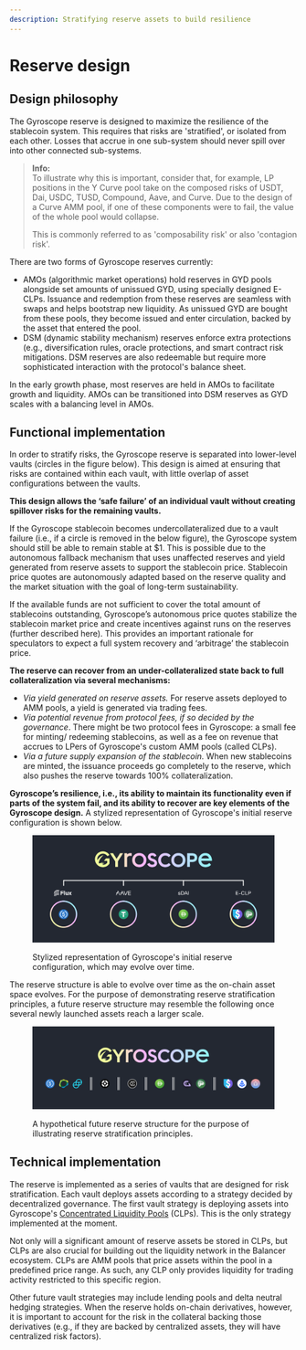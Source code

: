 ```yaml
---
description: Stratifying reserve assets to build resilience
---
```


# Reserve design

## Design philosophy

The Gyroscope reserve is designed to maximize the resilience of the stablecoin system. This requires that risks are 'stratified', or isolated from each other. Losses that accrue in one sub-system should never spill over into other connected sub-systems.

> **Info:**  
> To illustrate why this is important, consider that, for example, LP positions in the Y Curve pool take on the composed risks of USDT, Dai, USDC, TUSD, Compound, Aave, and Curve. Due to the design of a Curve AMM pool, if one of these components were to fail, the value of the whole pool would collapse.​
>
> This is commonly referred to as 'composability risk' or also 'contagion risk'.

There are two forms of Gyroscope reserves currently:

* AMOs (algorithmic market operations) hold reserves in GYD pools alongside set amounts of unissued GYD, using specially designed E-CLPs. Issuance and redemption from these reserves are seamless with swaps and helps bootstrap new liquidity. As unissued GYD are bought from these pools, they become issued and enter circulation, backed by the asset that entered the pool.
* DSM (dynamic stability mechanism) reserves enforce extra protections (e.g., diversification rules, oracle protections, and smart contract risk mitigations. DSM reserves are also redeemable but require more sophisticated interaction with the protocol's balance sheet.

In the early growth phase, most reserves are held in AMOs to facilitate growth and liquidity. AMOs can be transitioned into DSM reserves as GYD scales with a balancing level in AMOs.

## Functional implementation

In order to stratify risks, the Gyroscope reserve is separated into lower-level vaults (circles in the figure below). This design is aimed at ensuring that risks are contained within each vault, with little overlap of asset configurations between the vaults.

**This design allows the ‘safe failure’ of an individual vault without creating spillover risks for the remaining vaults.**

If the Gyroscope stablecoin becomes undercollateralized due to a vault failure (i.e., if a circle is removed in the below figure), the Gyroscope system should still be able to remain stable at $1. This is possible due to the autonomous fallback mechanism that uses unaffected reserves and yield generated from reserve assets to support the stablecoin price. Stablecoin price quotes are autonomously adapted based on the reserve quality and the market situation with the goal of long-term sustainability.

If the available funds are not sufficient to cover the total amount of stablecoins outstanding, Gyroscope’s autonomous price quotes stabilize the stablecoin market price and create incentives against runs on the reserves (further described here). This provides an important rationale for speculators to expect a full system recovery and ‘arbitrage’ the stablecoin price.

**The reserve can recover from an under-collateralized state back to full collateralization via several mechanisms:**&#x20;

* _Via yield generated on reserve assets._ For reserve assets deployed to AMM pools, a yield is generated via trading fees.&#x20;
* _Via potential revenue from protocol fees, if so decided by the governance_. There might be two protocol fees in Gyroscope: a small fee for minting/ redeeming stablecoins, as well as a fee on revenue that accrues to LPers of Gyroscope's custom AMM pools (called CLPs).
* _Via a future supply expansion of the stablecoin._ When new stablecoins are minted, the issuance proceeds go completely to the reserve, which also pushes the reserve towards 100% collateralization.

**Gyroscope’s resilience, i.e., its ability to maintain its functionality even if parts of the system fail, and its ability to recover are key elements of the Gyroscope design.** A stylized representation of Gyroscope's initial reserve configuration is shown below.

<figure><img src="../../assets/image (1).png" alt=""><figcaption><p>Stylized representation of Gyroscope's initial reserve configuration, which may evolve over time.</p></figcaption></figure>

The reserve structure is able to evolve over time as the on-chain asset space evolves. For the purpose of demonstrating reserve stratification principles, a future reserve structure may resemble the following once several newly launched assets reach a larger scale.

<figure><img src="../../assets/image (3).png" alt=""><figcaption><p>A hypothetical future reserve structure for the purpose of illustrating reserve stratification principles.</p></figcaption></figure>

## Technical implementation

The reserve is implemented as a series of vaults that are designed for risk stratification. Each vault deploys assets according to a strategy decided by decentralized governance. The first vault strategy is deploying assets into Gyroscope's [Concentrated Liquidity Pools](../../pools/concentrated-liquidity-pools.md) (CLPs). This is the only strategy implemented at the moment.

Not only will a significant amount of reserve assets be stored in CLPs, but CLPs are also crucial for building out the liquidity network in the Balancer ecosystem. CLPs are AMM pools that price assets within the pool in a predefined price range. As such, any CLP only provides liquidity for trading activity restricted to this specific region.

Other future vault strategies may include lending pools and delta neutral hedging strategies. When the reserve holds on-chain derivatives, however, it is important to account for the risk in the collateral backing those derivatives (e.g., if they are backed by centralized assets, they will have centralized risk factors).
